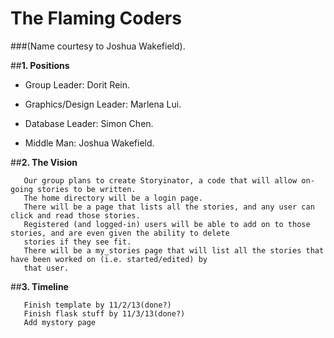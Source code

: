 # The Flaming Coders 
###(Name courtesy to Joshua Wakefield). 

##**1. Positions**

* Group Leader: Dorit Rein.

* Graphics/Design Leader: Marlena Lui.

* Database Leader: Simon Chen.

* Middle Man: Joshua Wakefield.


##**2. The Vision**

       Our group plans to create Storyinator, a code that will allow on-going stories to be written. 
       The home directory will be a login page.
       There will be a page that lists all the stories, and any user can click and read those stories.
       Registered (and logged-in) users will be able to add on to those stories, and are even given the ability to delete 
       stories if they see fit.
       There will be a my_stories page that will list all the stories that have been worked on (i.e. started/edited) by 
       that user.


##**3. Timeline**

       Finish template by 11/2/13(done?)
       Finish flask stuff by 11/3/13(done?)
       Add mystory page
